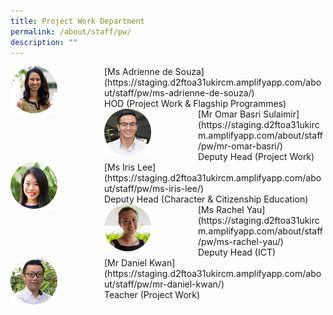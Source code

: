 ```yaml
---
title: Project Work Department
permalink: /about/staff/pw/
description: ""
---
```

<div>  
<div style="float: left">  
<img src="/images/PW-Adrienne-de-Souza_s.jpg" 
    style="width:50%">
</div>  
<div></div>  
</div>
[Ms Adrienne de Souza](https://staging.d2ftoa31ukircm.amplifyapp.com/about/staff/pw/ms-adrienne-de-souza/) <br>
HOD (Project Work & Flagship Programmes)

<div>  
<div style="float: left">  
<img src="/images/PW_OmarBasri_s.jpg" 
    style="width:50%">
</div>  
<div></div>  
</div>
[Mr Omar Basri Sulaimir](https://staging.d2ftoa31ukircm.amplifyapp.com/about/staff/pw/mr-omar-basri/) <br>
Deputy Head (Project Work)

<div>  
<div style="float: left">  
<img src="/images/PW-Iris-Lee_s-2.jpg" 
    style="width:50%">
</div>  
<div></div>  
</div>
[Ms Iris Lee](https://staging.d2ftoa31ukircm.amplifyapp.com/about/staff/pw/ms-iris-lee/) <br>
Deputy Head (Character & Citizenship Education)

<div>  
<div style="float: left">  
<img src="/images/Sci-Rachel-Yau_s.jpg" 
    style="width:50%">
</div>  
<div></div>  
</div>
[Ms Rachel Yau](https://staging.d2ftoa31ukircm.amplifyapp.com/about/staff/pw/ms-rachel-yau/) <br>
Deputy Head (ICT)

<div>  
<div style="float: left">  
<img src="/images/PW_DanielKwan_s.jpg" 
    style="width:50%">
</div>  
<div></div>  
</div>
[Mr Daniel Kwan](https://staging.d2ftoa31ukircm.amplifyapp.com/about/staff/pw/mr-daniel-kwan/) <br>
Teacher (Project Work)